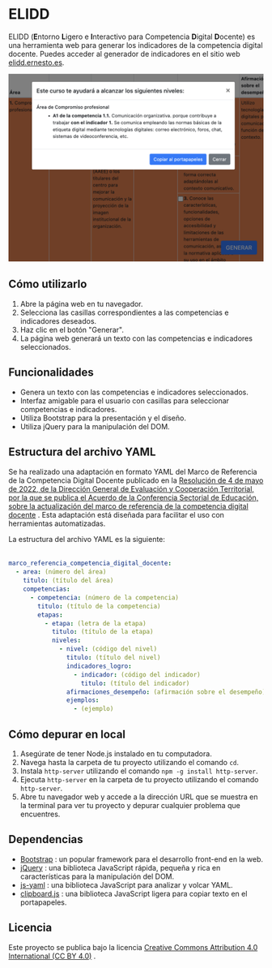 # ELIDD

ELIDD (**E**ntorno **L**igero e **I**nteractivo para Competencia **D**igital **D**ocente) es una herramienta web para generar los indicadores de la competencia digital docente. Puedes acceder al generador de indicadores en el sitio web [elidd.ernesto.es](https://elidd.ernesto.es).

![Captura de pantalla](screenshot.png)


## Cómo utilizarlo
1. Abre la página web en tu navegador.
2. Selecciona las casillas correspondientes a las competencias e indicadores deseados.
3. Haz clic en el botón "Generar".
4. La página web generará un texto con las competencias e indicadores seleccionados.
## Funcionalidades
- Genera un texto con las competencias e indicadores seleccionados.
- Interfaz amigable para el usuario con casillas para seleccionar competencias e indicadores.
- Utiliza Bootstrap para la presentación y el diseño.
- Utiliza jQuery para la manipulación del DOM.

## Estructura del archivo YAML

Se ha realizado una adaptación en formato YAML del Marco de Referencia de la Competencia Digital Docente publicado en la [Resolución de 4 de mayo de 2022, de la Dirección General de Evaluación y Cooperación Territorial, por la que se publica el Acuerdo de la Conferencia Sectorial de Educación, sobre la actualización del marco de referencia de la competencia digital docente](https://www.boe.es/diario_boe/txt.php?id=BOE-A-2022-8042) . Esta adaptación está diseñada para facilitar el uso con herramientas automatizadas.

La estructura del archivo YAML es la siguiente:

```yml

marco_referencia_competencia_digital_docente:
  - area: (número del área)
    titulo: (título del área)
    competencias:
      - competencia: (número de la competencia)
        titulo: (título de la competencia)
        etapas:
          - etapa: (letra de la etapa)
            titulo: (título de la etapa)
            niveles:
              - nivel: (código del nivel)
                titulo: (título del nivel)
                indicadores_logro:
                  - indicador: (código del indicador)
                    titulo: (título del indicador)
                afirmaciones_desempeño: (afirmación sobre el desempeño)
                ejemplos:
                  - (ejemplo)
```

## Cómo depurar en local

1. Asegúrate de tener Node.js instalado en tu computadora.
2. Navega hasta la carpeta de tu proyecto utilizando el comando `cd`.
3. Instala `http-server` utilizando el comando `npm -g install http-server`. 
4. Ejecuta `http-server` en la carpeta de tu proyecto utilizando el comando `http-server`.
5. Abre tu navegador web y accede a la dirección URL que se muestra en la terminal para ver tu proyecto y depurar cualquier problema que encuentres.


## Dependencias 
- [Bootstrap](https://getbootstrap.com/) : un popular framework para el desarrollo front-end en la web. 
- [jQuery](https://jquery.com/) : una biblioteca JavaScript rápida, pequeña y rica en características para la manipulación del DOM. 
- [js-yaml](https://github.com/nodeca/js-yaml) : una biblioteca JavaScript para analizar y volcar YAML. 
- [clipboard.js](https://clipboardjs.com/) : una biblioteca JavaScript ligera para copiar texto en el portapapeles.
## Licencia

Este proyecto se publica bajo la licencia [Creative Commons Attribution 4.0 International (CC BY 4.0)](https://creativecommons.org/licenses/by/4.0/) .

